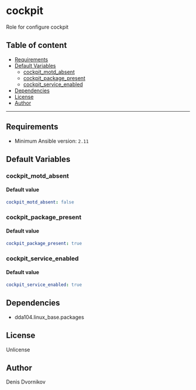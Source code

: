 # cockpit

Role for configure cockpit

## Table of content

- [Requirements](#requirements)
- [Default Variables](#default-variables)
  - [cockpit_motd_absent](#cockpit_motd_absent)
  - [cockpit_package_present](#cockpit_package_present)
  - [cockpit_service_enabled](#cockpit_service_enabled)
- [Dependencies](#dependencies)
- [License](#license)
- [Author](#author)

---

## Requirements

- Minimum Ansible version: `2.11`

## Default Variables

### cockpit_motd_absent

#### Default value

```YAML
cockpit_motd_absent: false
```

### cockpit_package_present

#### Default value

```YAML
cockpit_package_present: true
```

### cockpit_service_enabled

#### Default value

```YAML
cockpit_service_enabled: true
```

## Dependencies

- dda104.linux_base.packages

## License

Unlicense

## Author

Denis Dvornikov
